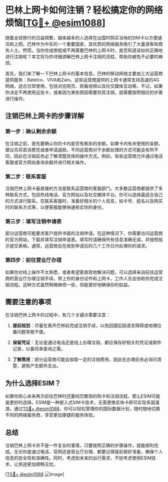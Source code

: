 # 巴林上网卡如何注销？轻松搞定你的网络烦恼[[TG💪+ @esim1088](https://t.me/s/esim1088)]

随着全球旅行的日益频繁，越来越多的人选择在出国时购买当地的SIM卡以方便通讯和上网。巴林作为中东的一个重要国家，其优质的网络服务吸引了大量游客和商务人士。然而，当你完成旅程或不再需要巴林的上网卡时，是否知道该如何正确地进行注销呢？本文将为你详细讲解巴林上网卡注销的流程，帮助你避免不必要的麻烦。

首先，我们来了解一下巴林上网卡的基本信息。巴林的移动网络主要由三大运营商提供服务：Batelco、VIVA和Zain。这些运营商提供的上网卡通常支持高速的4G网络，适合日常使用，包括浏览网页、观看视频以及社交媒体互动等。不过，如果你决定不再使用这张卡，或者因为某些原因需要将其注销，就需要按照相应的步骤进行操作。

## 注销巴林上网卡的步骤详解

### 第一步：确认剩余余额

在注销之前，首先要确认你的卡内是否有剩余的余额。如果卡内有未使用的金额，建议先将其消费完或者申请退款。不同运营商对于余额处理的方式可能会有所不同，因此在注销前务必了解清楚具体的操作方式。例如，有些运营商允许通过电话客服或官方网站查询余额并进行相关操作。

### 第二步：联系客服

注销巴林上网卡最直接的方法是联系运营商的客服部门。大多数运营商都提供了多种联系方式，包括热线电话、官方网站以及社交媒体平台。你可以选择最适合自己的方式进行联系。在联系客服时，准备好相关的个人信息，如卡号、姓名以及购买时的联系方式等，以便客服能够快速核实你的身份。

### 第三步：填写注销申请表

部分运营商可能要求客户提供书面的注销申请。在这种情况下，你需要访问运营商的官方网站，下载并填写注销申请表。填写时请确保所有信息准确无误，并按照指示提交表格。通常，运营商会在收到申请后的几个工作日内处理你的请求。

### 第四步：前往营业厅办理

如果你对线上操作不太熟悉，或者希望更直观地解决问题，可以选择亲自前往运营商的营业厅办理注销手续。带上你的身份证件和上网卡，工作人员会协助你完成注销流程。这种方式虽然稍微麻烦一些，但能更好地确保你的权益。

## 需要注意的事项

在注销巴林上网卡的过程中，有几个关键点需要注意：

1. **提前规划**：尽量在离开巴林前完成注销手续，以免回国后因语言障碍或地理位置问题导致不便。
   
2. **保留凭证**：无论是通过电话还是线上办理注销，都应保存好相关的凭证或邮件记录，以备将来查询之需。

3. **了解费用**：部分运营商可能会收取一定的注销费用，因此在办理前务必询问清楚，避免产生额外支出。

## 为什么选择ESIM？

如果你担心未来再次前往巴林时还要经历繁琐的购卡和注销流程，那么ESIM可能是更好的选择。ESIM是一种嵌入式SIM卡技术，无需更换实体卡即可实现多国漫游。通过[TG💪+ @esim1088](https://t.me/s/esim1088)，你可以轻松管理你的国际数据计划，随时随地切换不同的网络服务商，享受更加便捷的服务体验。

## 总结

注销巴林上网卡并不是一件复杂的事情，只要按照正确的步骤操作，就能顺利完成。无论你是通过电话、官网还是营业厅办理，都要记得提前做好准备，确保个人信息的安全性和准确性。同时，考虑到未来的出行需求，不妨考虑使用ESIM技术，让旅途更加顺畅无忧。

[[TG💪+ @esim1088](https://t.me/s/esim1088) ![Image](https://i.postimg.cc/4NQfJmqS/Snipaste-2025-05-13-00-14-12.png)]